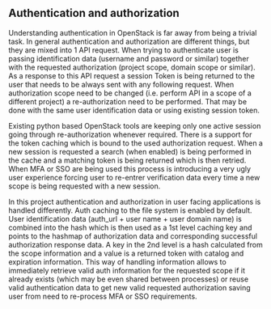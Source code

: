 ## Authentication and authorization

Understanding authentication in OpenStack is far away from being a trivial
task. In general authentication and authorization are different things, but
they are mixed into 1 API request. When trying to authenticate user is passing
identification data (username and password or similar) together with the
requested authorization (project scope, domain scope or similar). As a response
to this API request a session Token is being returned to the user that needs to
be always sent with any following request. When authorization scope need to be
changed (i.e. perform API in a scope of a different project) a re-authorization
need to be performed. That may be done with the same user identification data
or using existing session token.

Existing python based OpenStack tools are keeping only one active session going
through re-authorization whenever required. There is a support for the token
caching which is bound to the used authorization request. When a new session is
requested a search (when enabled) is being performed in the cache and a
matching token is being returned which is then retried. When MFA or SSO are
being used this process is introducing a very ugly user experience forcing user
to re-entrer verification data every time a new scope is being requested with a
new session.

In this project authentication and authorization in user facing applications is
handled differently. Auth caching to the file system is enabled by default.
User identification data (auth_url + user name + user domain name) is combined
into the hash which is then used as a 1st level caching key and points to the
hashmap of authorization data and corresponding successful authorization
response data. A key in the 2nd level is a hash calculated from the scope
information and a value is a returned token with catalog and expiration
information. This way of handling information allows to immediately retrieve
valid auth information for the requested scope if it already exists (which may
be even shared between processes) or reuse valid authentication data to get new
valid requested authorization saving user from need to re-process MFA or SSO
requirements.
